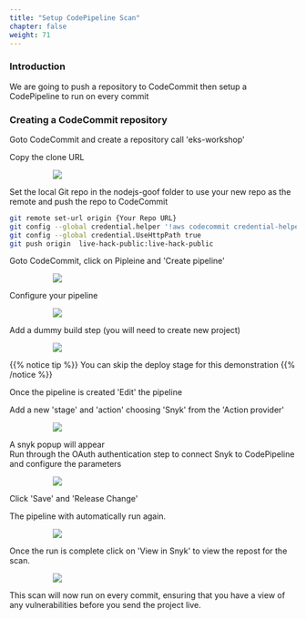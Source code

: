 ```yaml
---
title: "Setup CodePipeline Scan"
chapter: false
weight: 71
---
```


### Introduction

We are going to push a repository to CodeCommit then setup a CodePipeline to run on every commit

### Creating a CodeCommit repository

Goto CodeCommit and create a repository call 'eks-workshop'

Copy the clone URL

<div style="padding-left: 15%;padding-right: 15%">
  <img src="/images/codepipline-1.jpg" />
</div>


Set the local Git repo in the nodejs-goof folder to use your new repo as the remote and push the repo to CodeCommit
 
```bash
git remote set-url origin {Your Repo URL}
git config --global credential.helper '!aws codecommit credential-helper $@'
git config --global credential.UseHttpPath true
git push origin  live-hack-public:live-hack-public
```

Goto CodeCommit, click on Pipleine and 'Create pipeline'

<div style="padding-left: 15%;padding-right: 15%">
  <img src="/images/codepipline-2.jpg" />
</div>


Configure your pipeline

<div style="padding-left: 15%;padding-right: 15%">
  <img src="/images/codepipline-3.jpg" />
</div>

Add a dummy build step (you will need to create new project)

<div style="padding-left: 15%;padding-right: 15%">
  <img src="/images/buildStep.png" />
</div>

{{% notice tip %}}
You can skip the deploy stage for this demonstration
{{% /notice %}}


Once the pipeline is created 'Edit' the pipeline

Add a new 'stage' and 'action' choosing 'Snyk' from the 'Action provider'

<div style="padding-left: 15%;padding-right: 15%">
  <img src="/images/codepipline-4.jpg" />
</div>

A snyk popup will appear <br />
Run through the OAuth authentication step to connect Snyk to CodePipeline and configure the parameters

<div style="padding-left: 15%;padding-right: 15%">
  <img src="/images/snyk_connect.jpg" />
</div>


 
Click 'Save' and 'Release Change'

The pipeline with automatically run again.

<div style="padding-left: 15%;padding-right: 15%">
  <img src="/images/codepipline-5.jpg" />
</div>

Once the run is complete click on 'View in Snyk' to view the repost for the scan.

<div style="padding-left: 15%;padding-right: 15%">
  <img src="/images/codepipline-6.jpg" />
</div>

This scan will now run on every commit, ensuring that you have a view of any vulnerabilities before you send the project live.



